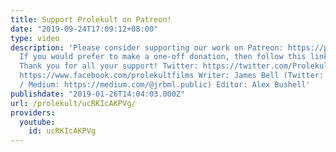 ```yaml
---
title: Support Prolekult on Patreon!
date: "2019-09-24T17:09:12+08:00"
type: video
description: 'Please consider supporting our work on Patreon: https://patreon.com/prolekult
  If you would prefer to make a one-off donation, then follow this link: https://paypal.me/jrbml
  Thank you for all your support! Twitter: https://twitter.com/ProlekultFilms Facebook:
  https://www.facebook.com/prolekultfilms Writer: James Bell (Twitter: https://twitter.com/GlumBird
  / Medium: https://medium.com/@jrbml.public) Editor: Alex Bushell'
publishdate: "2019-01-26T14:04:03.000Z"
url: /prolekult/ucRKIcAKPVg/
providers:
  youtube:
    id: ucRKIcAKPVg
---
```

